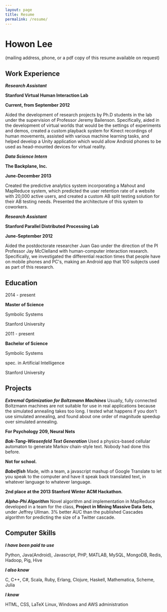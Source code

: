 ```yaml
---
layout: page
title: Resume
permalink: /resume/
---
```


Howon Lee
===

(mailing address, phone, or a pdf copy of this resume available on request)

Work Experience
---

***Research Assistant***

**Stanford Virtual Human Interaction Lab**

**Current, from September 2012**

Aided the development of research projects by Ph.D students in the lab under the supervision of Professor Jeremy Bailenson. Specifically, aided in the development of virtual worlds that would be the settings of experiments and demos, created a custom playback system for Kinect recordings of human movements, assisted with various machine learning tasks, and helped develop a Unity application which would allow Android phones to be used as head-mounted devices for virtual reality.


***Data Science Intern***

**The Backplane, Inc.**

**June-December 2013**

Created the predictive analytics system incorporating a Mahout and MapReduce system, which predicted the user retention rate of a website with 20,000 active users, and created a custom AB split testing solution for their AB testing needs. Presented the architecture of this system to coworkers.


***Research Assistant***

**Stanford Parallel Distributed Processing Lab**

**June-September 2012**

Aided the postdoctorate researcher Juan Gao under the direction of the PI Professor Jay McClelland with human-computer interaction research. Specifically, we investigated the differential reaction times that people have on mobile phones and PC's, making an Android app that 100 subjects used as part of this research.

Education
---

2014 - present

**Master of Science**

Symbolic Systems

Stanford University


2011 - present

**Bachelor of Science**

Symbolic Systems

spec. in Artificial Intelligence

Stanford University

Projects
---

***Extremal Optimization for Boltzmann Machines***
Usually, fully connected Boltzmann machines are not suitable for use in real applications because the simulated annealing takes too long. I tested what happens if you don't use simulated annealing, and found about one order of magnitude speedup over simulated annealing.

**For Psychology 209, Neural Nets**

***Bak-Tang-Wiesenfeld Text Generation***
Used a physics-based cellular automaton to generate Markov chain-style text. Nobody had done this before.

**Not for school.**

***Babelfish***
Made, with a team, a javascript mashup of Google Translate to let you speak to the computer and have it speak back translated text, in whatever language to whatever language.

**2nd place at the 2013 Stanford Winter ACM Hackathon.**

***Alpha-Phi Algorithm***
Novel algorithm and implementation in MapReduce developed in a team for the class, **Project in Mining Massive Data Sets**, under Jeffrey Ullman. 3% better AUC than the published Cascades algorithm for predicting the size of a Twitter cascade.

Computer Skills
----

***I have been paid to use***

Python, Java(Android), Javascript, PHP, MATLAB, MySQL, MongoDB, Redis, Hadoop, Pig, Hive

***I also know***

C, C++, C#, Scala, Ruby, Erlang, Clojure, Haskell, Mathematica, Scheme, Julia

***I know***

HTML, CSS, LaTeX
Linux, Windows and AWS administration
